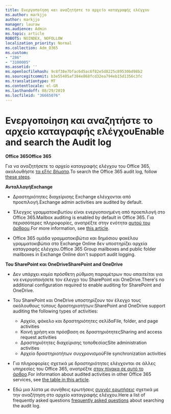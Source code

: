 ```yaml
---
title: Ενεργοποίηση και αναζητήστε το αρχείο καταγραφής ελέγχου
ms.author: markjjo
author: markjjo
manager: lauraw
ms.audience: Admin
ms.topic: article
ROBOTS: NOINDEX, NOFOLLOW
localization_priority: Normal
ms.collection: Adm_O365
ms.custom:
- "286"
- "3100005"
ms.assetid: ''
ms.openlocfilehash: 9c8f38e7bfac6d5ac6f82e5d8225c89530bd98b2
ms.sourcegitcommit: b3e55405af384e868fcd32ea794eb15d1356c3fc
ms.translationtype: MT
ms.contentlocale: el-GR
ms.lasthandoff: 08/29/2019
ms.locfileid: "36665076"
---
```

# <a name="enable-and-search-the-audit-log"></a><span data-ttu-id="19c6a-102">Ενεργοποίηση και αναζητήστε το αρχείο καταγραφής ελέγχου</span><span class="sxs-lookup"><span data-stu-id="19c6a-102">Enable and search the Audit log</span></span>

<span data-ttu-id="19c6a-103">**Office 365**</span><span class="sxs-lookup"><span data-stu-id="19c6a-103">**Office 365**</span></span>

<span data-ttu-id="19c6a-104">Για να αναζητήσετε το αρχείο καταγραφής ελέγχου του Office 365, ακολουθήστε [τα εξής βήματα](https://docs.microsoft.com/office365/securitycompliance/search-the-audit-log-in-security-and-compliance#search-the-audit-log).</span><span class="sxs-lookup"><span data-stu-id="19c6a-104">To search the Office 365 audit log, follow [these steps](https://docs.microsoft.com/office365/securitycompliance/search-the-audit-log-in-security-and-compliance#search-the-audit-log).</span></span>

<span data-ttu-id="19c6a-105">**Ανταλλαγή**</span><span class="sxs-lookup"><span data-stu-id="19c6a-105">**Exchange**</span></span>

- <span data-ttu-id="19c6a-106">Δραστηριότητες διαχείρισης Exchange ελέγχονται από προεπιλογή.</span><span class="sxs-lookup"><span data-stu-id="19c6a-106">Exchange admin activities are audited by default.</span></span>

- <span data-ttu-id="19c6a-107">Έλεγχος γραμματοκιβωτίου είναι ενεργοποιημένη από προεπιλογή στο Office 365.</span><span class="sxs-lookup"><span data-stu-id="19c6a-107">Mailbox auditing is enabled by default in Office 365.</span></span> <span data-ttu-id="19c6a-108">Για περισσότερες πληροφορίες, ανατρέξτε στην ενότητα [αυτού του άρθρου](https://docs.microsoft.com/office365/securitycompliance/enable-mailbox-auditing).</span><span class="sxs-lookup"><span data-stu-id="19c6a-108">For more information, see  [this article](https://docs.microsoft.com/office365/securitycompliance/enable-mailbox-auditing).</span></span>

- <span data-ttu-id="19c6a-109">Office 365 ομάδα γραμματοκιβώτια και δημόσιου φακέλου γραμματοκιβώτια στο Exchange Online δεν υποστηρίζει αρχεία καταγραφής ελέγχου.</span><span class="sxs-lookup"><span data-stu-id="19c6a-109">Office 365 Group mailboxes and public folder mailboxes in Exchange Online don't support audit logging.</span></span>

<span data-ttu-id="19c6a-110">**Του SharePoint και OneDrive**</span><span class="sxs-lookup"><span data-stu-id="19c6a-110">**SharePoint and OneDrive**</span></span>

- <span data-ttu-id="19c6a-111">Δεν υπάρχει καμία πρόσθετη ρύθμιση παραμέτρων που απαιτείται για να ενεργοποιήσετε τον έλεγχο του SharePoint και OneDrive.</span><span class="sxs-lookup"><span data-stu-id="19c6a-111">There's no additional configuration required to enable auditing for SharePoint and OneDrive.</span></span>

- <span data-ttu-id="19c6a-112">Του SharePoint και OneDrive υποστηρίζουν τον έλεγχο τους ακόλουθους τύπους δραστηριοτήτων:</span><span class="sxs-lookup"><span data-stu-id="19c6a-112">SharePoint and OneDrive support auditing the following types of activities:</span></span>

    - <span data-ttu-id="19c6a-113">Αρχείο, φάκελο και δραστηριότητες σελίδα</span><span class="sxs-lookup"><span data-stu-id="19c6a-113">File, folder, and page activities</span></span>
    - <span data-ttu-id="19c6a-114">Κοινή χρήση και πρόσβαση σε δραστηριότητες</span><span class="sxs-lookup"><span data-stu-id="19c6a-114">Sharing and access request activities</span></span>
    - <span data-ttu-id="19c6a-115">Δραστηριότητες διαχείρισης τοποθεσίας</span><span class="sxs-lookup"><span data-stu-id="19c6a-115">Site administration activities</span></span>
    - <span data-ttu-id="19c6a-116">Αρχείο δραστηριοτήτων συγχρονισμού</span><span class="sxs-lookup"><span data-stu-id="19c6a-116">File synchronization activities</span></span>

- <span data-ttu-id="19c6a-117">Για πληροφορίες σχετικά με δραστηριότητες ελέγχονται σε άλλες υπηρεσίες του Office 365, ανατρέξτε [στον πίνακα σε αυτό το άρθρο](https://docs.microsoft.com/office365/securitycompliance/search-the-audit-log-in-security-and-compliance#audited-activities).</span><span class="sxs-lookup"><span data-stu-id="19c6a-117">For information about audited activities in other Office 365 services, see  [the table in this article](https://docs.microsoft.com/office365/securitycompliance/search-the-audit-log-in-security-and-compliance#audited-activities).</span></span>

- <span data-ttu-id="19c6a-118">Εδώ μια λίστα με συνήθεις ερωτήσεις [συχνές ερωτήσεις](https://docs.microsoft.com/office365/securitycompliance/search-the-audit-log-in-security-and-compliance#frequently-asked-questions) σχετικά με την αναζήτηση στο αρχείο καταγραφής ελέγχου.</span><span class="sxs-lookup"><span data-stu-id="19c6a-118">Here a list of frequently asked questions [frequently asked questions](https://docs.microsoft.com/office365/securitycompliance/search-the-audit-log-in-security-and-compliance#frequently-asked-questions) about searching the audit log.</span></span>